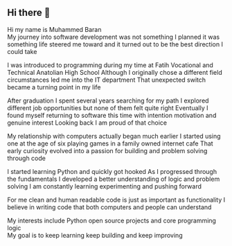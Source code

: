 ## Hi there 👋
Hi my name is Muhammed Baran  
My journey into software development was not something I planned it was something life steered me toward and it turned out to be the best direction I could take

I was introduced to programming during my time at Fatih Vocational and Technical Anatolian High School Although I originally chose a different field circumstances led me into the IT department That unexpected switch became a turning point in my life

After graduation I spent several years searching for my path I explored different job opportunities but none of them felt quite right Eventually I found myself returning to software this time with intention motivation and genuine interest Looking back I am proud of that choice

My relationship with computers actually began much earlier I started using one at the age of six playing games in a family owned internet cafe That early curiosity evolved into a passion for building and problem solving through code

I started learning Python and quickly got hooked As I progressed through the fundamentals I developed a better understanding of logic and problem solving I am constantly learning experimenting and pushing forward

For me clean and human readable code is just as important as functionality I believe in writing code that both computers and people can understand

My interests include Python open source projects and core programming logic  
My goal is to keep learning keep building and keep improving
